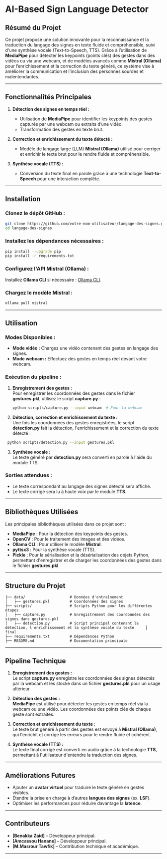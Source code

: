 # **AI-Based Sign Language Detector**

## **Résumé du Projet**  
Ce projet propose une solution innovante pour la reconnaissance et la traduction du langage des signes en texte fluide et compréhensible, suivi d'une synthèse vocale (Text-to-Speech, TTS). Grâce à l’utilisation de **MediaPipe** pour détecter les keypoints (points clés) des gestes dans des vidéos ou via une webcam, et de modèles avancés comme **Mistral (Ollama)** pour l’enrichissement et la correction du texte généré, ce système vise à améliorer la communication et l'inclusion des personnes sourdes et malentendantes.

---

## **Fonctionnalités Principales**

1. **Détection des signes en temps réel :**  
   - Utilisation de **MediaPipe** pour identifier les keypoints des gestes capturés par une webcam ou extraits d’une vidéo.  
   - Transformation des gestes en texte brut.

2. **Correction et enrichissement du texte détecté :**  
   - Modèle de langage large (LLM) **Mistral (Ollama)** utilisé pour corriger et enrichir le texte brut pour le rendre fluide et compréhensible.

3. **Synthèse vocale (TTS) :**  
   - Conversion du texte final en parole grâce à une technologie **Text-to-Speech** pour une interaction complète.

---

## **Installation**

### **Clonez le dépôt GitHub :**  
```bash  
git clone https://github.com/votre-nom-utilisateur/langage-des-signes.git  
cd langage-des-signes
```

### **Installez les dépendances nécessaires :**  
```bash  
pip install --upgrade pip  
pip install -r requirements.txt  
```

### **Configurez l'API Mistral (Ollama) :**  
Installez **Ollama CLI** si nécessaire : [Ollama CLI](https://ollama.com/).

### **Chargez le modèle Mistral :**  
```bash  
ollama pull mistral  
```


---

## **Utilisation**

### **Modes Disponibles :**  
- **Mode vidéo :** Chargez une vidéo contenant des gestes en langage des signes.  
- **Mode webcam :** Effectuez des gestes en temps réel devant votre webcam.

### **Exécution du pipeline :**

1. **Enregistrement des gestes :**  
   Pour enregistrer les coordonnées des gestes dans le fichier **gestures.pkl**, utilisez le script **capture.py** :  
   ```bash   
   python scripts/capture.py --input webcam  # Pour la webcam
   ```
   
2. **Détection, correction et enrichissement du texte :**  
   Une fois les coordonnées des gestes enregistrées, le script **detection.py** fait la détection, l'enrichissement et la correction du texte détecté :  
  ``` bash  
   python scripts/detection.py --input gestures.pkl  
   ```

3. **Synthèse vocale :**  
   Le texte généré par **detection.py** sera converti en parole à l'aide du module TTS.

### **Sorties attendues :**  
- Le texte correspondant au langage des signes détecté sera affiché.  
- Le texte corrigé sera lu à haute voix par le module **TTS**.

---

## **Bibliothèques Utilisées**  
Les principales bibliothèques utilisées dans ce projet sont :  
- **MediaPipe** : Pour la détection des keypoints des gestes.  
- **OpenCV** : Pour le traitement des images et des vidéos.  
- **Ollama CLI** : Pour utiliser le modèle **Mistral**.  
- **pyttsx3** : Pour la synthèse vocale (TTS).  
- **Pickle** : Pour la sérialisation et la désérialisation des objets Python, permettant d'enregistrer et de charger les coordonnées des gestes dans le fichier **gestures.pkl**.

---

## **Structure du Projet** 
```Plaintext
├── data/                    # Données d'entraînement  
│   ├── gestures.pkl         # Coordonnées des signes  
├── scripts/                 # Scripts Python pour les différentes étapes  
│   ├── capture.py           # Enregistrement des coordonnées des signes dans gestures.pkl  
│   ├── detection.py         # Script principal contenant la détection, l'enrichissement et la synthèse vocale du texte     │                               final  
├── requirements.txt         # Dépendances Python  
├── README.md                # Documentation principale  
```

---

## **Pipeline Technique**

1. **Enregistrement des gestes :**  
   Le script **capture.py** enregistre les coordonnées des signes détectés par la webcam et les stocke dans un fichier **gestures.pkl** pour un usage ultérieur.

2. **Détection des gestes :**  
   **MediaPipe** est utilisé pour détecter les gestes en temps réel via la webcam ou une vidéo. Les coordonnées des points clés de chaque geste sont extraites.

3. **Correction et enrichissement du texte :**  
   Le texte brut généré à partir des gestes est envoyé à **Mistral (Ollama)**, qui l'enrichit et corrige les erreurs pour le rendre fluide et cohérent.

4. **Synthèse vocale (TTS) :**  
   Le texte final corrigé est converti en audio grâce à la technologie **TTS**, permettant à l'utilisateur d'entendre la traduction des signes.

---


## **Améliorations Futures**  
- Ajouter un **avatar virtuel** pour traduire le texte généré en gestes visibles.  
- Étendre la prise en charge à d’autres **langues des signes** (ex. **LSF**).  
- Optimiser les performances pour réduire davantage la **latence**.

---

## **Contributeurs**  
- **[Benakka Zaid]** – Développeur principal.
- **[Amcassou Hanane]** – Développeur principal.  
- **[M.Masrour Tawfik]** – Contribution technique et académique.

---

